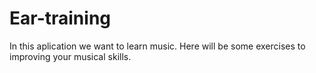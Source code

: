 # Ear-training

In this aplication we want to learn music. Here will be some exercises to improving your musical skills.
